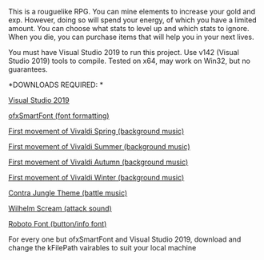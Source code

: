 This is a rouguelike RPG. You can mine elements to increase your gold and exp. 
However, doing so will spend your energy, of which you have a limited amount.
You can choose what stats to level up and which stats to ignore.
When you die, you can purchase items that will help you in your next lives.

You must have Visual Studio 2019 to run this project. 
Use v142 (Visual Studio 2019) tools to compile. Tested on x64, may work on Win32, but no guarantees.

*DOWNLOADS REQUIRED: *

[Visual Studio 2019](https://visualstudio.microsoft.com/vs)

[ofxSmartFont (font formatting)](https://github.com/braitsch/ofxSmartFont)

[First movement of Vivaldi Spring (background music)](https://freemusicarchive.org/music/John_Harrison_with_the_Wichita_State_University_Chamber_Players/The_Four_Seasons_Vivaldi)

[First movement of Vivaldi Summer (background music)](https://freemusicarchive.org/music/John_Harrison_with_the_Wichita_State_University_Chamber_Players/The_Four_Seasons_Vivaldi)

[First movement of Vivaldi Autumn (background music)](https://freemusicarchive.org/music/John_Harrison_with_the_Wichita_State_University_Chamber_Players/The_Four_Seasons_Vivaldi)

[First movement of Vivaldi Winter (background music)](https://freemusicarchive.org/music/John_Harrison_with_the_Wichita_State_University_Chamber_Players/The_Four_Seasons_Vivaldi)

[Contra Jungle Theme (battle music)](http://www.gamethemesongs.com/Contra_-_Jungle_Theme.html)

[Wilhelm Scream (attack sound)](http://www.orangefreesounds.com/wilhelm-scream/)

[Roboto Font (button/info font)](https://www.fontsquirrel.com/fonts/roboto)

For every one but ofxSmartFont and Visual Studio 2019, download and change the kFilePath vairables to suit your local machine
